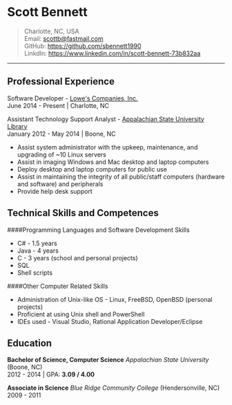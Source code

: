 Scott Bennett
=============
> Charlotte, NC, USA  
> Email: scottb@fastmail.com  
> GitHub: https://github.com/sbennett1990  
> LinkdIn: https://www.linkedin.com/in/scott-bennett-73b832aa  
____________

Professional Experience
-----------------------

Software Developer - [Lowe's Companies, Inc.](http://www.lowes.com/)  
June 2014 - Present | Charlotte, NC

Assistant Technology Support Analyst - [Appalachian State University Library](http://library.appstate.edu/)  
January 2012 - May 2014 | Boone, NC  
* Assist system administrator with the upkeep, maintenance, and upgrading of ~10 Linux servers
* Assist in imaging Windows and Mac desktop and laptop computers
* Deploy desktop and laptop computers for public use
* Assist in maintaining the integrity of all public/staff computers (hardware and software) and peripherals
* Provide help desk support

Technical Skills and Competences
--------------------------------

####Programming Languages and Software Development Skills  
* C# - 1.5 years
* Java - 4 years
* C - 3 years (school and personal projects)
* SQL
* Shell scripts

####Other Computer Related Skills  
* Administration of Unix-like OS - Linux, FreeBSD, OpenBSD (personal projects)
* Proficient at using Unix shell and PowerShell 
* IDEs used - Visual Studio, Rational Application Developer/Eclipse

Education
---------
**Bachelor of Science, Computer Science** _Appalachian State University_ (Boone, NC)  
2012 - 2014 | GPA: **3.09 / 4.00**

**Associate in Science** _Blue Ridge Community College_ (Hendersonville, NC)  
2009 - 2011
